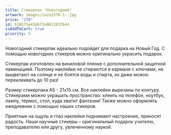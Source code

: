 ```yaml
---
title: Стикерпак "Новогодний"
artwork: images/1a2a3376-1-.jpg
price: "270"
id: 616575e4366f3e001283f644
isAddToCart: true
priority: 5
---
```

Новогодний стикерпак идеально подойдет для подарка на Новый Год. С помощью новогодних стикеров можно оригинально украсить подарок.

Стикерпак изготовлен на виниловой пленке с дополнительной защитной ламинацией. Поэтому наклейки не стираются в кармане с ключами, не выцветают на солнце и не боятся воды и спирта, их даже можно переклеивать до 10 раз!

Размер стикерпака А5 - 21х15 см. Все наклейки вырезаны по контуру.  Стикерами можно украшать пространство: клеить на телефон, ноутбук, лампу, термос, стол, куда хватит фантазии! Также можно оформлять ежедневник с помощью наших стикеров.

Приятные на ощупь и глаз наклейки поднимают настроение, приносят радость. Наши научные стикеры – оригинальный подарок учителю, преподавателю или другу, увлеченному наукой.